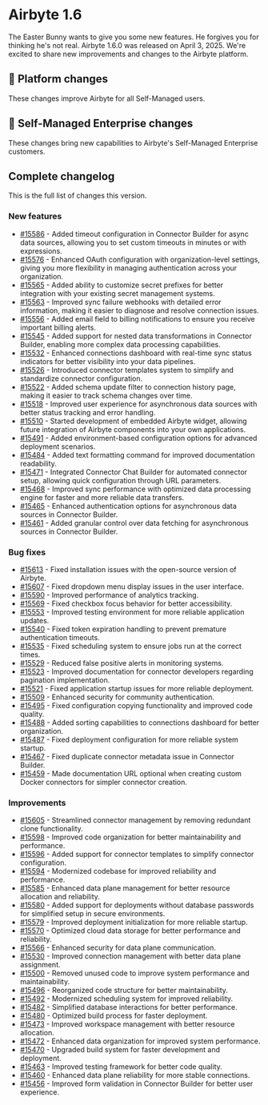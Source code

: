 # Airbyte 1.6

The Easter Bunny wants to give you some new features. He forgives you for thinking he's not real. Airbyte 1.6.0 was released on April 3, 2025. We're excited to share new improvements and changes to the Airbyte platform.

## 🚀 Platform changes

These changes improve Airbyte for all Self-Managed users.

###

## 🚀 Self-Managed Enterprise changes

These changes bring new capabilities to Airbyte's Self-Managed Enterprise customers.

### 

## Complete changelog

This is the full list of changes this version.

<!-- This is an experimental, AI-driven summary of changes. We will need to regenerate this later and do some serious prompt engineering so Devin knows exactly what we want. -->

### New features

* [#15586](https://github.com/airbytehq/airbyte-platform-internal/pull/15586) - Added timeout configuration in Connector Builder for async data sources, allowing you to set custom timeouts in minutes or with expressions.
* [#15576](https://github.com/airbytehq/airbyte-platform-internal/pull/15576) - Enhanced OAuth configuration with organization-level settings, giving you more flexibility in managing authentication across your organization.
* [#15565](https://github.com/airbytehq/airbyte-platform-internal/pull/15565) - Added ability to customize secret prefixes for better integration with your existing secret management systems.
* [#15563](https://github.com/airbytehq/airbyte-platform-internal/pull/15563) - Improved sync failure webhooks with detailed error information, making it easier to diagnose and resolve connection issues.
* [#15556](https://github.com/airbytehq/airbyte-platform-internal/pull/15556) - Added email field to billing notifications to ensure you receive important billing alerts.
* [#15545](https://github.com/airbytehq/airbyte-platform-internal/pull/15545) - Added support for nested data transformations in Connector Builder, enabling more complex data processing capabilities.
* [#15532](https://github.com/airbytehq/airbyte-platform-internal/pull/15532) - Enhanced connections dashboard with real-time sync status indicators for better visibility into your data pipelines.
* [#15526](https://github.com/airbytehq/airbyte-platform-internal/pull/15526) - Introduced connector templates system to simplify and standardize connector configuration.
* [#15522](https://github.com/airbytehq/airbyte-platform-internal/pull/15522) - Added schema update filter to connection history page, making it easier to track schema changes over time.
* [#15518](https://github.com/airbytehq/airbyte-platform-internal/pull/15518) - Improved user experience for asynchronous data sources with better status tracking and error handling.
* [#15510](https://github.com/airbytehq/airbyte-platform-internal/pull/15510) - Started development of embedded Airbyte widget, allowing future integration of Airbyte components into your own applications.
* [#15491](https://github.com/airbytehq/airbyte-platform-internal/pull/15491) - Added environment-based configuration options for advanced deployment scenarios.
* [#15484](https://github.com/airbytehq/airbyte-platform-internal/pull/15484) - Added text formatting command for improved documentation readability.
* [#15471](https://github.com/airbytehq/airbyte-platform-internal/pull/15471) - Integrated Connector Chat Builder for automated connector setup, allowing quick configuration through URL parameters.
* [#15468](https://github.com/airbytehq/airbyte-platform-internal/pull/15468) - Improved sync performance with optimized data processing engine for faster and more reliable data transfers.
* [#15465](https://github.com/airbytehq/airbyte-platform-internal/pull/15465) - Enhanced authentication options for asynchronous data sources in Connector Builder.
* [#15461](https://github.com/airbytehq/airbyte-platform-internal/pull/15461) - Added granular control over data fetching for asynchronous sources in Connector Builder.

### Bug fixes

* [#15613](https://github.com/airbytehq/airbyte-platform-internal/pull/15613) - Fixed installation issues with the open-source version of Airbyte.
* [#15607](https://github.com/airbytehq/airbyte-platform-internal/pull/15607) - Fixed dropdown menu display issues in the user interface.
* [#15590](https://github.com/airbytehq/airbyte-platform-internal/pull/15590) - Improved performance of analytics tracking.
* [#15569](https://github.com/airbytehq/airbyte-platform-internal/pull/15569) - Fixed checkbox focus behavior for better accessibility.
* [#15553](https://github.com/airbytehq/airbyte-platform-internal/pull/15553) - Improved testing environment for more reliable application updates.
* [#15540](https://github.com/airbytehq/airbyte-platform-internal/pull/15540) - Fixed token expiration handling to prevent premature authentication timeouts.
* [#15535](https://github.com/airbytehq/airbyte-platform-internal/pull/15535) - Fixed scheduling system to ensure jobs run at the correct times.
* [#15529](https://github.com/airbytehq/airbyte-platform-internal/pull/15529) - Reduced false positive alerts in monitoring systems.
* [#15523](https://github.com/airbytehq/airbyte-platform-internal/pull/15523) - Improved documentation for connector developers regarding pagination implementation.
* [#15521](https://github.com/airbytehq/airbyte-platform-internal/pull/15521) - Fixed application startup issues for more reliable deployment.
* [#15509](https://github.com/airbytehq/airbyte-platform-internal/pull/15509) - Enhanced security for community authentication.
* [#15495](https://github.com/airbytehq/airbyte-platform-internal/pull/15495) - Fixed configuration copying functionality and improved code quality.
* [#15488](https://github.com/airbytehq/airbyte-platform-internal/pull/15488) - Added sorting capabilities to connections dashboard for better organization.
* [#15487](https://github.com/airbytehq/airbyte-platform-internal/pull/15487) - Fixed deployment configuration for more reliable system startup.
* [#15467](https://github.com/airbytehq/airbyte-platform-internal/pull/15467) - Fixed duplicate connector metadata issue in Connector Builder.
* [#15459](https://github.com/airbytehq/airbyte-platform-internal/pull/15459) - Made documentation URL optional when creating custom Docker connectors for simpler connector creation.

### Improvements

* [#15605](https://github.com/airbytehq/airbyte-platform-internal/pull/15605) - Streamlined connector management by removing redundant clone functionality.
* [#15598](https://github.com/airbytehq/airbyte-platform-internal/pull/15598) - Improved code organization for better maintainability and performance.
* [#15596](https://github.com/airbytehq/airbyte-platform-internal/pull/15596) - Added support for connector templates to simplify connector configuration.
* [#15594](https://github.com/airbytehq/airbyte-platform-internal/pull/15594) - Modernized codebase for improved reliability and performance.
* [#15585](https://github.com/airbytehq/airbyte-platform-internal/pull/15585) - Enhanced data plane management for better resource allocation and reliability.
* [#15580](https://github.com/airbytehq/airbyte-platform-internal/pull/15580) - Added support for deployments without database passwords for simplified setup in secure environments.
* [#15579](https://github.com/airbytehq/airbyte-platform-internal/pull/15579) - Improved deployment initialization for more reliable startup.
* [#15570](https://github.com/airbytehq/airbyte-platform-internal/pull/15570) - Optimized cloud data storage for better performance and reliability.
* [#15566](https://github.com/airbytehq/airbyte-platform-internal/pull/15566) - Enhanced security for data plane communication.
* [#15530](https://github.com/airbytehq/airbyte-platform-internal/pull/15530) - Improved connection management with better data plane assignment.
* [#15500](https://github.com/airbytehq/airbyte-platform-internal/pull/15500) - Removed unused code to improve system performance and maintainability.
* [#15496](https://github.com/airbytehq/airbyte-platform-internal/pull/15496) - Reorganized code structure for better maintainability.
* [#15492](https://github.com/airbytehq/airbyte-platform-internal/pull/15492) - Modernized scheduling system for improved reliability.
* [#15482](https://github.com/airbytehq/airbyte-platform-internal/pull/15482) - Simplified database interactions for better performance.
* [#15480](https://github.com/airbytehq/airbyte-platform-internal/pull/15480) - Optimized build process for faster deployment.
* [#15473](https://github.com/airbytehq/airbyte-platform-internal/pull/15473) - Improved workspace management with better resource allocation.
* [#15472](https://github.com/airbytehq/airbyte-platform-internal/pull/15472) - Enhanced data organization for improved system performance.
* [#15470](https://github.com/airbytehq/airbyte-platform-internal/pull/15470) - Upgraded build system for faster development and deployment.
* [#15463](https://github.com/airbytehq/airbyte-platform-internal/pull/15463) - Improved testing framework for better code quality.
* [#15460](https://github.com/airbytehq/airbyte-platform-internal/pull/15460) - Enhanced data plane reliability for more stable connections.
* [#15456](https://github.com/airbytehq/airbyte-platform-internal/pull/15456) - Improved form validation in Connector Builder for better user experience.

